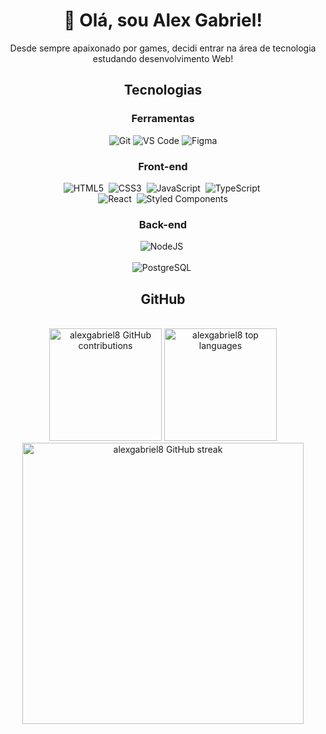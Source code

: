 <h1 align="center">👋 Olá, sou Alex Gabriel!</h1>

<p align="center">
  Desde sempre apaixonado por games, decidi entrar na área de tecnologia estudando desenvolvimento Web!
</p>

<h2 align="center">Tecnologias</h2>

<h3 align="center">Ferramentas</h3>
  <div align="center">
    
  ![Git](https://img.shields.io/badge/GIT-E44C30?style=for-the-badge&logo=git&logoColor=white)
  ![VS Code](https://img.shields.io/badge/Vscode-007ACC?style=for-the-badge&logo=visual-studio-code&logoColor=white)
  ![Figma](https://img.shields.io/badge/Figma-696969?style=for-the-badge&logo=figma&logoColor=figma)
    
  </div>

<h3 align="center">Front-end</h3>

  <div align="center">
    
  ![HTML5](https://img.shields.io/badge/-HTML5-E34F26?style=for-the-badge&logo=html5&logoColor=white)&nbsp;
  ![CSS3](https://img.shields.io/badge/CSS3-1572B6?style=for-the-badge&logo=css3&logoColor=white)&nbsp;
  ![JavaScript](https://img.shields.io/badge/JavaScript-F7DF1E?style=for-the-badge&logo=javascript&logoColor=black)&nbsp;
  ![TypeScript](https://img.shields.io/badge/TypeScript-007ACC?style=for-the-badge&logo=typescript&logoColor=white)&nbsp;
  <br>
  ![React](https://img.shields.io/badge/React-20232A?style=for-the-badge&logo=react&logoColor=61DAFB)&nbsp;
  ![Styled Components](https://img.shields.io/badge/styled--components-DB7093?style=for-the-badge&logo=styled-components&logoColor=white)
    
  </div>

<h3 align="center">Back-end</h3>

  <div align="center">
  
  ![NodeJS](https://img.shields.io/badge/node.js-6DA55F?style=for-the-badge&logo=node.js&logoColor=white)&nbsp;
  <br><br>
  ![PostgreSQL](https://img.shields.io/badge/PostgreSQL-000?style=for-the-badge&logo=postgresql)&nbsp;
    
  </div>

<h2 align="center">GitHub</h2>
  <br>
  <div align="center">
    <img height="180em" src="https://github-readme-stats.vercel.app/api?username=alexgabriel8&show_icons=true&theme=tokyonight&include_all_commits=true&count_private=true" alt="alexgabriel8 GitHub contributions"/>
    <img height="180em" src="https://github-readme-stats.vercel.app/api/top-langs/?username=alexgabriel8&layout=compact&langs_count=6&theme=tokyonight" alt="alexgabriel8 top languages"/>
    <br>
    <img align="center" src="http://github-readme-streak-stats.herokuapp.com?user=alexgabriel8&theme=radical" alt="alexgabriel8 GitHub streak" width="450"/>
  </div>
